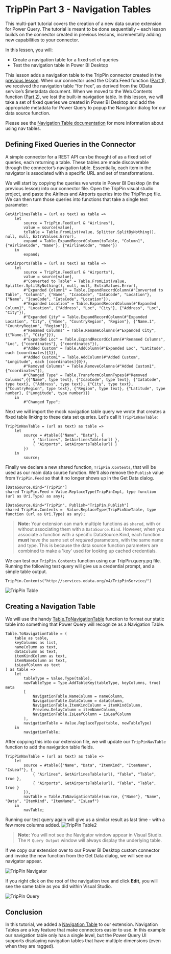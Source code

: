# TripPin Part 3 - Navigation Tables

This multi-part tutorial covers the creation of a new data source extension for Power Query. The tutorial is meant to be done sequentially – each lesson builds on the connector created in previous lessons, incrementally adding new capabilities to your connector. 

In this lesson, you will:

* Create a navigation table for a fixed set of queries
* Test the navigation table in Power BI Desktop
 
This lesson adds a navigation table to the TripPin connector created in the [previous lesson](../2-Rest/README.md). When our connector used the OData.Feed function ([Part 1](../1-OData/README.md)), we received the navigation table “for free”, as derived from the OData service’s $metadata document. When we moved to the Web.Contents function ([Part 2](../2-Rest/README.md)), we lost the built-in navigation table. In this lesson, we will take a set of fixed queries we created in Power BI Desktop and add the appropriate metadata for Power Query to popup the Navigator dialog for our data source function.

Please see the [Navigation Table documentation](../../../HandlingNavigationTables.md) for more information about using nav tables. 

## Defining Fixed Queries in the Connector
A simple connector for a REST API can be thought of as a fixed set of queries, each returning a table. These tables are made discoverable through the connector’s navigation table. Essentially, each item in the navigator is associated with a specific URL and set of transformations. 

We will start by copying the queries we wrote in Power BI Desktop (in the previous lesson) into our connector file. Open the TripPin visual studio project, and paste the Airlines and Airports queries into the TripPin.pq file. We can then turn those queries into functions that take a single text parameter:

```
GetAirlinesTable = (url as text) as table =>
    let
        source = TripPin.Feed(url & "Airlines"),
        value = source[value],
        toTable = Table.FromList(value, Splitter.SplitByNothing(), null, null, ExtraValues.Error),
        expand = Table.ExpandRecordColumn(toTable, "Column1", {"AirlineCode", "Name"}, {"AirlineCode", "Name"})
    in
        expand;

GetAirportsTable = (url as text) as table =>
    let
        source = TripPin.Feed(url & "Airports"),
        value = source[value],
        #"Converted to Table" = Table.FromList(value, Splitter.SplitByNothing(), null, null, ExtraValues.Error),
        #"Expanded Column1" = Table.ExpandRecordColumn(#"Converted to Table", "Column1", {"Name", "IcaoCode", "IataCode", "Location"}, {"Name", "IcaoCode", "IataCode", "Location"}),
        #"Expanded Location" = Table.ExpandRecordColumn(#"Expanded Column1", "Location", {"Address", "Loc", "City"}, {"Address", "Loc", "City"}),
        #"Expanded City" = Table.ExpandRecordColumn(#"Expanded Location", "City", {"Name", "CountryRegion", "Region"}, {"Name.1", "CountryRegion", "Region"}),
        #"Renamed Columns" = Table.RenameColumns(#"Expanded City",{{"Name.1", "City"}}),
        #"Expanded Loc" = Table.ExpandRecordColumn(#"Renamed Columns", "Loc", {"coordinates"}, {"coordinates"}),
        #"Added Custom" = Table.AddColumn(#"Expanded Loc", "Latitude", each [coordinates]{1}),
        #"Added Custom1" = Table.AddColumn(#"Added Custom", "Longitude", each [coordinates]{0}),
        #"Removed Columns" = Table.RemoveColumns(#"Added Custom1",{"coordinates"}),
        #"Changed Type" = Table.TransformColumnTypes(#"Removed Columns",{{"Name", type text}, {"IcaoCode", type text}, {"IataCode", type text}, {"Address", type text}, {"City", type text}, {"CountryRegion", type text}, {"Region", type text}, {"Latitude", type number}, {"Longitude", type number}})
    in
        #"Changed Type";
```

Next we will import the mock navigation table query we wrote that creates a fixed table linking to these data set queries. Let's call it `TripPinNavTable`:

```
TripPinNavTable = (url as text) as table =>
    let
        source = #table({"Name", "Data"}, {
            { "Airlines", GetAirlinesTable(url) },
            { "Airports", GetAirportsTable(url) }
        })
    in
        source;
```

Finally we declare a new shared function, `TripPin.Contents`, that will be used as our main data source function. We'll also remove the `Publish` value from `TripPin.Feed` so that it no longer shows up in the Get Data dialog.

```
[DataSource.Kind="TripPin"]
shared TripPin.Feed = Value.ReplaceType(TripPinImpl, type function (url as Uri.Type) as any);

[DataSource.Kind="TripPin", Publish="TripPin.Publish"]
shared TripPin.Contents =  Value.ReplaceType(TripPinNavTable, type function (url as Uri.Type) as any);
```

> **Note:** Your extension can mark multiple functions as `shared`, with or without associating them with a `DataSource.Kind`. However, when you associate a function with a specific DataSource.Kind, each function **must** have the same set of *required* parameters, with the same name and type. This is because the data source function parameters are combined to make a 'key' used for looking up cached credentials. 

We can test our `TripPin.Contents` function using our TripPin.query.pq file. Running the following test query will give us a credential prompt, and a simple table output.

```
TripPin.Contents("http://services.odata.org/v4/TripPinService/")
```

![TripPin Table](../../../images/trippin3Table.png)

## Creating a Navigation Table
We will use the handy [Table.ToNavigationTable](../../../HandlingNavigationTables.md#tabletonavigationtable) function to format our static table into something that Power Query will recognize as a Navigation Table. 

```
Table.ToNavigationTable = (
    table as table,
    keyColumns as list,
    nameColumn as text,
    dataColumn as text,
    itemKindColumn as text,
    itemNameColumn as text,
    isLeafColumn as text
) as table =>
    let
        tableType = Value.Type(table),
        newTableType = Type.AddTableKey(tableType, keyColumns, true) meta 
        [
            NavigationTable.NameColumn = nameColumn, 
            NavigationTable.DataColumn = dataColumn,
            NavigationTable.ItemKindColumn = itemKindColumn, 
            Preview.DelayColumn = itemNameColumn, 
            NavigationTable.IsLeafColumn = isLeafColumn
        ],
        navigationTable = Value.ReplaceType(table, newTableType)
    in
        navigationTable;
```

After copying this into our extension file, we will update our `TripPinNavTable` function to add the navigation table fields.

```
TripPinNavTable = (url as text) as table =>
    let
        source = #table({"Name", "Data", "ItemKind", "ItemName", "IsLeaf"}, {
            { "Airlines", GetAirlinesTable(url), "Table", "Table", true },
            { "Airports", GetAirportsTable(url), "Table", "Table", true }
        }),
        navTable = Table.ToNavigationTable(source, {"Name"}, "Name", "Data", "ItemKind", "ItemName", "IsLeaf")
    in
        navTable;
```
Running our test query again will give us a similar result as last time - with a few more columns added.
![TripPin Table2](../../../images/trippin3Table2.png)

> **Note:** You will not see the Navigator window appear in Visual Studio. The `M Query Output` window will always display the underlying table. 

If we copy our extension over to our Power BI Desktop custom connector and invoke the new function from the Get Data dialog, we will see our navigator appear.

![TripPin Navigator](../../../images/trippin3Nav.png)

If you right click on the root of the navigation tree and click **Edit**, you will see the same table as you did within Visual Studio.

![TripPin Query](../../../images/trippin3Query.png)

## Conclusion
In this tutorial, we added a [Navigation Table](../../../HandlingNavigationTables.md) to our extension. Navigation Tables are a key feature that make connectors easier to use. In this example our navigation table only has a single level, but the Power Query UI supports displaying navigation tables that have multiple dimensions (even when they are ragged). 
